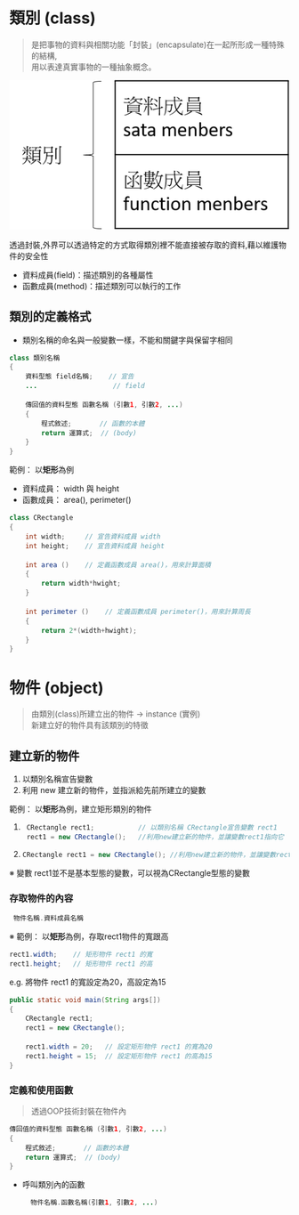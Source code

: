 # 類別 (class)
> 是把事物的資料與相關功能「封裝」(encapsulate)在一起所形成一種特殊的結構,  
> 用以表達真實事物的一種抽象概念。

![img8-1](../assets/8-1.png)

透過封裝,外界可以透過特定的方式取得類別裡不能直接被存取的資料,藉以維護物件的安全性

* 資料成員(field)：描述類別的各種屬性
* 函數成員(method)：描述類別可以執行的工作

## 類別的定義格式

* 類別名稱的命名與一般變數一樣，不能和關鍵字與保留字相同

```java
class 類別名稱
{
    資料型態 field名稱;    // 宣告
    ...                   // field

    傳回值的資料型態 函數名稱 (引數1, 引數2, ...)
    {
        程式敘述;       // 函數的本體
        return 運算式;  // (body)
    }
}
```

範例： 以**矩形**為例
* 資料成員： width 與 height
* 函數成員： area(), perimeter()

```java
class CRectangle
{
    int width;     // 宣告資料成員 width
    int height;    // 宣告資料成員 height

    int area ()    // 定義函數成員 area()，用來計算面積
    {
        return width*hwight;
    }

    int perimeter ()    // 定義函數成員 perimeter()，用來計算周長
    {
        return 2*(width+hwight);
    }
}
```

# 物件 (object)
> 由類別(class)所建立出的物件 -> instance (實例)  
> 新建立好的物件具有該類別的特徵

## 建立新的物件

1. 以類別名稱宣告變數
2. 利用 new 建立新的物件，並指派給先前所建立的變數

範例： 以**矩形**為例，建立矩形類別的物件
1. ```java
    CRectangle rect1;           // 以類別名稱 CRectangle宣告變數 rect1
    rect1 = new CRectangle();   //利用new建立新的物件，並讓變數rect1指向它
    ```
2.  ```java
    CRectangle rect1 = new CRectangle(); //利用new建立新的物件，並讓變數rect1指向它
    ```

※ 變數 rect1並不是基本型態的變數，可以視為CRectangle型態的變數 

### 存取物件的內容

```java
 物件名稱.資料成員名稱
```

※ 範例： 以**矩形**為例，存取rect1物件的寬跟高
```java
rect1.width;    // 矩形物件 rect1 的寬
rect1.height;   // 矩形物件 rect1 的高
```

e.g. 將物件 rect1 的寬設定為20，高設定為15
```java
public static void main(String args[])
{
    CRectangle rect1;
    rect1 = new CRectangle();

    rect1.width = 20;   // 設定矩形物件 rect1 的寬為20
    rect1.height = 15;  // 設定矩形物件 rect1 的高為15
}
```

### 定義和使用函數
> 透過OOP技術封裝在物件內

```java
傳回值的資料型態 函數名稱 (引數1, 引數2, ...)
{
    程式敘述;       // 函數的本體
    return 運算式;  // (body)
}
```
* 呼叫類別內的函數
  ```java
    物件名稱.函數名稱(引數1, 引數2, ...)
    ```